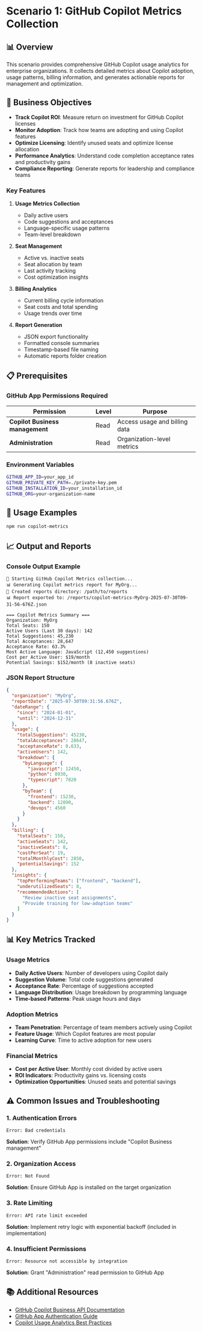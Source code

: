 # Scenario 1: GitHub Copilot Metrics Collection

## 📊 Overview

This scenario provides comprehensive GitHub Copilot usage analytics for enterprise organizations. It collects detailed metrics about Copilot adoption, usage patterns, billing information, and generates actionable reports for management and optimization.

## 🎯 Business Objectives

- **Track Copilot ROI**: Measure return on investment for GitHub Copilot licenses
- **Monitor Adoption**: Track how teams are adopting and using Copilot features
- **Optimize Licensing**: Identify unused seats and optimize license allocation
- **Performance Analytics**: Understand code completion acceptance rates and productivity gains
- **Compliance Reporting**: Generate reports for leadership and compliance teams

### Key Features

1. **Usage Metrics Collection**
   - Daily active users
   - Code suggestions and acceptances
   - Language-specific usage patterns
   - Team-level breakdown

2. **Seat Management**
   - Active vs. inactive seats
   - Seat allocation by team
   - Last activity tracking
   - Cost optimization insights

3. **Billing Analytics**
   - Current billing cycle information
   - Seat costs and total spending
   - Usage trends over time

4. **Report Generation**
   - JSON export functionality
   - Formatted console summaries
   - Timestamp-based file naming
   - Automatic reports folder creation

## 📋 Prerequisites

### GitHub App Permissions Required

| Permission | Level | Purpose |
|------------|-------|---------|
| **Copilot Business management** | Read | Access usage and billing data |
| **Administration** | Read | Organization-level metrics |

### Environment Variables

```bash
GITHUB_APP_ID=your_app_id
GITHUB_PRIVATE_KEY_PATH=./private-key.pem
GITHUB_INSTALLATION_ID=your_installation_id
GITHUB_ORG=your-organization-name
```

## 🚀 Usage Examples

```bash
npm run copilot-metrics
```

## 📈 Output and Reports

### Console Output Example

```
🚀 Starting GitHub Copilot Metrics collection...
📊 Generating Copilot metrics report for MyOrg...
📁 Created reports directory: /path/to/reports
📊 Report exported to: /reports/copilot-metrics-MyOrg-2025-07-30T09-31-56-676Z.json

=== Copilot Metrics Summary ===
Organization: MyOrg
Total Seats: 150
Active Users (Last 30 days): 142
Total Suggestions: 45,230
Total Acceptances: 28,647
Acceptance Rate: 63.3%
Most Active Language: JavaScript (12,450 suggestions)
Cost per Active User: $19/month
Potential Savings: $152/month (8 inactive seats)
```

### JSON Report Structure

```json
{
  "organization": "MyOrg",
  "reportDate": "2025-07-30T09:31:56.676Z",
  "dateRange": {
    "since": "2024-01-01",
    "until": "2024-12-31"
  },
  "usage": {
    "totalSuggestions": 45230,
    "totalAcceptances": 28647,
    "acceptanceRate": 0.633,
    "activeUsers": 142,
    "breakdown": {
      "byLanguage": {
        "javascript": 12450,
        "python": 8930,
        "typescript": 7820
      },
      "byTeam": {
        "frontend": 15230,
        "backend": 12890,
        "devops": 4560
      }
    }
  },
  "billing": {
    "totalSeats": 150,
    "activeSeats": 142,
    "inactiveSeats": 8,
    "costPerSeat": 19,
    "totalMonthlyCost": 2850,
    "potentialSavings": 152
  },
  "insights": {
    "topPerformingTeams": ["frontend", "backend"],
    "underutilizedSeats": 8,
    "recommendedActions": [
      "Review inactive seat assignments",
      "Provide training for low-adoption teams"
    ]
  }
}
```

## 📊 Key Metrics Tracked

### Usage Metrics
- **Daily Active Users**: Number of developers using Copilot daily
- **Suggestion Volume**: Total code suggestions generated
- **Acceptance Rate**: Percentage of suggestions accepted
- **Language Distribution**: Usage breakdown by programming language
- **Time-based Patterns**: Peak usage hours and days

### Adoption Metrics
- **Team Penetration**: Percentage of team members actively using Copilot
- **Feature Usage**: Which Copilot features are most popular
- **Learning Curve**: Time to active adoption for new users

### Financial Metrics
- **Cost per Active User**: Monthly cost divided by active users
- **ROI Indicators**: Productivity gains vs. licensing costs
- **Optimization Opportunities**: Unused seats and potential savings

## ⚠️ Common Issues and Troubleshooting

### 1. Authentication Errors
```
Error: Bad credentials
```
**Solution**: Verify GitHub App permissions include "Copilot Business management"

### 2. Organization Access
```
Error: Not Found
```
**Solution**: Ensure GitHub App is installed on the target organization

### 3. Rate Limiting
```
Error: API rate limit exceeded
```
**Solution**: Implement retry logic with exponential backoff (included in implementation)

### 4. Insufficient Permissions
```
Error: Resource not accessible by integration
```
**Solution**: Grant "Administration" read permission to GitHub App

## 📚 Additional Resources

- [GitHub Copilot Business API Documentation](https://docs.github.com/en/rest/copilot)
- [GitHub App Authentication Guide](https://docs.github.com/en/developers/apps/building-github-apps/authenticating-with-github-apps)
- [Copilot Usage Analytics Best Practices](https://docs.github.com/en/copilot/managing-copilot-business/reviewing-usage-data-for-github-copilot-business)

